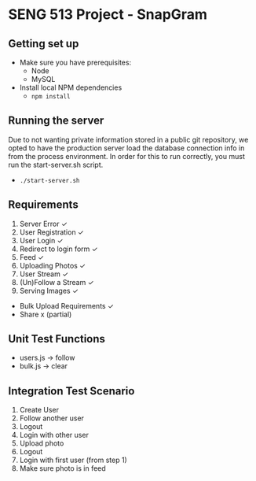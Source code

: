SENG 513 Project - SnapGram
=======

Getting set up
---
* Make sure you have prerequisites:
  * Node
  * MySQL
* Install local NPM dependencies
  * `npm install`

Running the server
---
Due to not wanting private information stored in a public git repository,
we opted to have the production server load the database connection info
in from the process environment. In order for this to run correctly, you
must run the start-server.sh script.

* `./start-server.sh`

Requirements
---
1. Server Error ✓
2. User Registration ✓
3. User Login ✓
4. Redirect to login form ✓
5. Feed ✓
6. Uploading Photos ✓
7. User Stream ✓
8. (Un)Follow a Stream ✓
9. Serving Images ✓
* Bulk Upload Requirements ✓
* Share x (partial)

Unit Test Functions
---
* users.js -> follow
* bulk.js -> clear

Integration Test Scenario
---
1. Create User
2. Follow another user
3. Logout
4. Login with other user
5. Upload photo
6. Logout
7. Login with first user (from step 1)
8. Make sure photo is in feed
